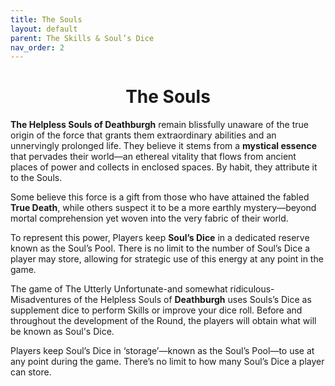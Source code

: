 ```yaml
---
title: The Souls
layout: default
parent: The Skills & Soul’s Dice
nav_order: 2
---
```

<h1 style="text-align: center;"> The Souls</h1>

**The Helpless Souls of Deathburgh** remain blissfully unaware of the true origin of the force that grants them extraordinary abilities and an unnervingly prolonged life. They believe it stems from a **mystical essence** that pervades their world—an ethereal vitality that flows from ancient places of power and collects in enclosed spaces. By habit, they attribute it to the Souls. 

Some believe this force is a gift from those who have attained the fabled **True Death**, while
others suspect it to be a more earthly mystery—beyond mortal comprehension yet woven into
the very fabric of their world.

To represent this power, Players keep **Soul’s Dice** in a dedicated reserve known as the Soul’s Pool. There is no limit to the number of Soul’s Dice a player may store, allowing for strategic use of this energy at any point in the game.

The game of The Utterly Unfortunate-and somewhat ridiculous- Misadventures of the
Helpless Souls of **Deathburgh** uses Souls’s Dice as supplement dice to perform Skills or improve your dice roll. Before and throughout the development of the Round, the players will obtain what will be known as Soul's Dice.

Players keep Soul’s Dice in ‘storage’—known as the Soul’s Pool—to use at any point during the
game. There’s no limit to how many Soul’s Dice a player can store.

